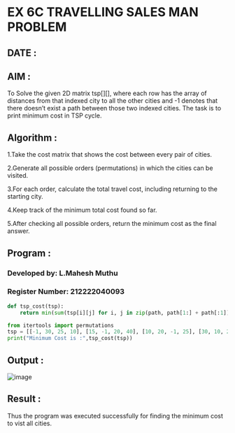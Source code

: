 # EX 6C TRAVELLING SALES MAN PROBLEM

## DATE :

## AIM :

To Solve the given 2D matrix tsp[][], where each row has the array of distances from that indexed city to all the other cities and -1 denotes that there doesn’t exist a path between those two indexed cities. The task is to print minimum cost in TSP cycle.

## Algorithm :

1.Take the cost matrix that shows the cost between every pair of cities.

2.Generate all possible orders (permutations) in which the cities can be visited.

3.For each order, calculate the total travel cost, including returning to the starting city.

4.Keep track of the minimum total cost found so far.

5.After checking all possible orders, return the minimum cost as the final answer.

## Program :

### Developed by: L.Mahesh Muthu
### Register Number:  212222040093

```py
def tsp_cost(tsp):
    return min(sum(tsp[i][j] for i, j in zip(path, path[1:] + path[:1])) for path in permutations(range(len(tsp))))

from itertools import permutations
tsp = [[-1, 30, 25, 10], [15, -1, 20, 40], [10, 20, -1, 25], [30, 10, 20, -1]]
print("Minimum Cost is :",tsp_cost(tsp))
```

## Output :

![image](https://github.com/user-attachments/assets/ecf9c7a0-3e7b-445b-96cd-5a069c62bebc)


## Result :

Thus the program was executed successfully for finding the minimum cost to vist all cities.
